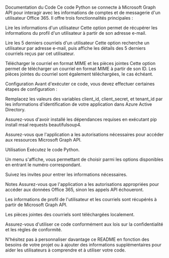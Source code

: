 Documentation du Code
Ce code Python se connecte à Microsoft Graph API pour interagir avec les informations de comptes et de messagerie d'un utilisateur Office 365. Il offre trois fonctionnalités principales :

Lire les informations d'un utilisateur
Cette option permet de récupérer les informations du profil d'un utilisateur à partir de son adresse e-mail.

Lire les 5 derniers courriels d'un utilisateur
Cette option recherche un utilisateur par adresse e-mail, puis affiche les détails des 5 derniers courriels reçus par cet utilisateur.

Télécharger le courriel en format MIME et les pièces jointes
Cette option permet de télécharger un courriel en format MIME à partir de son ID. Les pièces jointes du courriel sont également téléchargées, le cas échéant.

Configuration
Avant d'exécuter ce code, vous devez effectuer certaines étapes de configuration :

Remplacez les valeurs des variables client_id, client_secret, et tenant_id par les informations d'identification de votre application dans Azure Active Directory.

Assurez-vous d'avoir installé les dépendances requises en exécutant pip install msal requests beautifulsoup4.

Assurez-vous que l'application a les autorisations nécessaires pour accéder aux ressources Microsoft Graph API.

Utilisation
Exécutez le code Python.

Un menu s'affiche, vous permettant de choisir parmi les options disponibles en entrant le numéro correspondant.

Suivez les invites pour entrer les informations nécessaires.

Notes
Assurez-vous que l'application a les autorisations appropriées pour accéder aux données Office 365, sinon les appels API échoueront.

Les informations de profil de l'utilisateur et les courriels sont récupérés à partir de Microsoft Graph API.

Les pièces jointes des courriels sont téléchargées localement.

Assurez-vous d'utiliser ce code conformément aux lois sur la confidentialité et les règles de conformité.

N'hésitez pas à personnaliser davantage ce README en fonction des besoins de votre projet ou à ajouter des informations supplémentaires pour aider les utilisateurs à comprendre et à utiliser votre code.
